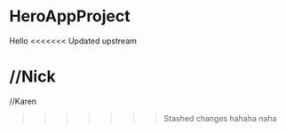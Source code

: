 # HeroAppProject

Hello
<<<<<<< Updated upstream

# //Nick

//Karen

> > > > > > > Stashed changes
> > > > > > > hahaha
> > > > > > > naha
